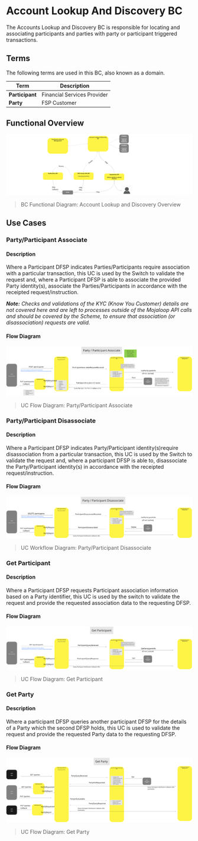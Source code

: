 # Account Lookup And Discovery BC

The Accounts Lookup and Discovery BC is responsible for locating and associating participants and parties with party or participant triggered transactions.

## Terms

The following terms are used in this BC, also known as a domain.

| Term | Description |
|---|---|
| **Participant** | Financial Services Provider |
| **Party** | FSP Customer |

## Functional Overview

![Use Case - Functional Overview](./assets/ML2RA_bc_accLookDiscvry_Apr22-b400.png)
>BC Functional Diagram: Account Lookup and Discovery Overview

## Use Cases

### Party/Participant Associate

#### Description

Where a Participant DFSP indicates Parties/Participants require association with a particular transaction, this UC is used by the Switch to validate the request and, where a Participant DFSP is able to associate the provided Party identity(s), associate the Parties/Participants in accordance with the receipted request/instruction.

***Note:*** *Checks and validations of the KYC (Know You Customer) details are not covered here and are left to processes outside of the Mojaloop API calls and should be covered by the Scheme, to ensure that association (or disassociation) requests are valid.*

#### Flow Diagram

![Use Case - Party/Participant Associate](./assets/aldPartyParticipantAssoc_20210825.png)
>UC Flow Diagram: Party/Participant Associate

### Party/Participant Disassociate

#### Description

Where a Participant DFSP indicates Party/Participant identity(s)require disassociation from a particular transaction, this UC is used by the Switch to validate the request and, where a participant DFSP is able to, disassociate the Party/Participant identity(s) in accordance with the receipted request/instruction.

#### Flow Diagram

![Use Case - Party/Participant Disassociate](./assets/aldPartyParticipantDisassoc_20210825.png)
>UC Workflow Diagram: Party/Participant Disassociate



### Get Participant

#### Description

Where a Participant DFSP requests Participant association information based on a Party identifier, this UC is used by the switch to validate the request and provide the requested association data to the requesting DFSP.

#### Flow Diagram

![Use Case - Get Participant](./assets/aldGetParticipant_20210825.png)
>UC Flow Diagram: Get Participant

### Get Party

#### Description

Where a participant DFSP queries another participant DFSP for the details of a Party which the second DFSP holds, this UC is used to validate the request and provide the requested Party data to the requesting DFSP.

#### Flow Diagram

![Use Case - Get Party](./assets/aldGetParty_20210825.png)
>UC Flow Diagram: Get Party

<!--## Notes -->
<!-- Footnotes themselves at the bottom. -->

[^1]: Common Interfaces: [Mojaloop Common Interface List](../../commonInterfaces.md)

